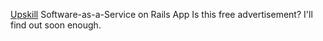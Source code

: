 [Upskill](http://upskillcourses.com) Software-as-a-Service on Rails App
Is this free advertisement? I'll find out soon enough.